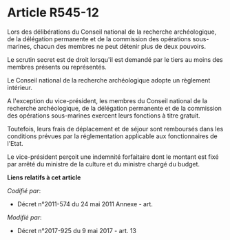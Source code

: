 # Article R545-12

Lors des délibérations du Conseil national de la recherche archéologique, de la délégation permanente et de la commission des
opérations sous-marines, chacun des membres ne peut détenir plus de deux pouvoirs.

Le scrutin secret est de droit lorsqu'il est demandé par le tiers au moins des membres présents ou représentés.

Le Conseil national de la recherche archéologique adopte un règlement intérieur.

A l'exception du vice-président, les membres du Conseil national de la recherche archéologique, de la délégation permanente
et de la commission des opérations sous-marines exercent leurs fonctions à titre gratuit.

Toutefois, leurs frais de déplacement et de séjour sont remboursés dans les conditions prévues par la réglementation
applicable aux fonctionnaires de l'Etat.

Le vice-président perçoit une indemnité forfaitaire dont le montant est fixé par arrêté du ministre de la culture et du
ministre chargé du budget.

**Liens relatifs à cet article**

_Codifié par_:

  - Décret n°2011-574 du 24 mai 2011 Annexe - art.

_Modifié par_:

  - Décret n°2017-925 du 9 mai 2017 - art. 13
